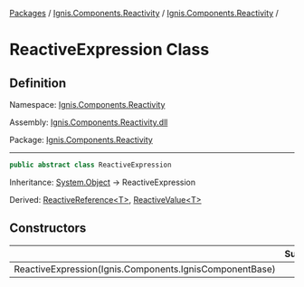[Packages](../../README.md) / [Ignis.Components.Reactivity](../README.md) / [Ignis.Components.Reactivity](README.md) /

# ReactiveExpression Class

## Definition

Namespace: [Ignis.Components.Reactivity](README.md)

Assembly: [Ignis.Components.Reactivity.dll](../README.md)

Package: [Ignis.Components.Reactivity](https://www.nuget.org/packages/Ignis.Components.Reactivity)

---

```csharp
public abstract class ReactiveExpression
```

Inheritance: [System.Object](https://learn.microsoft.com/en-us/dotnet/api/System.Object) → ReactiveExpression

Derived: [ReactiveReference&lt;T&gt;](Ignis.Components.Reactivity.ReactiveReference_1.md), [ReactiveValue&lt;T&gt;](Ignis.Components.Reactivity.ReactiveValue_1.md)

## Constructors

|                                                         | Summary |
| ------------------------------------------------------- | ------- |
| ReactiveExpression(Ignis.Components.IgnisComponentBase) |         |
